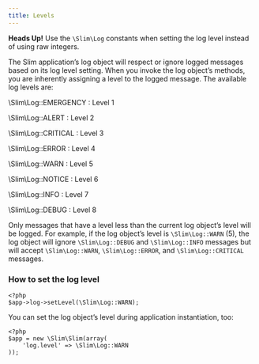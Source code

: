 ```yaml
---
title: Levels
---
```


<div class="alert alert-info">
    <strong>Heads Up!</strong> Use the <code>\Slim\Log</code> constants when setting the log level instead
    of using raw integers.
</div>

The Slim application’s log object will respect or ignore logged messages based on its log level setting. When you
invoke the log object’s methods, you are inherently assigning a level to the logged message.
The available log levels are:

\Slim\Log::EMERGENCY
: Level 1

\Slim\Log::ALERT
: Level 2

\Slim\Log::CRITICAL
: Level 3

\Slim\Log::ERROR
: Level 4

\Slim\Log::WARN
: Level 5

\Slim\Log::NOTICE
: Level 6

\Slim\Log::INFO
: Level 7

\Slim\Log::DEBUG
: Level 8

Only messages that have a level less than the current log object’s level will be logged. For example, if the log
object’s level is `\Slim\Log::WARN` (5), the log object will ignore `\Slim\Log::DEBUG` and `\Slim\Log::INFO` messages
but will accept `\Slim\Log::WARN`, `\Slim\Log::ERROR`, and `\Slim\Log::CRITICAL` messages.

### How to set the log level

    <?php
    $app->log->setLevel(\Slim\Log::WARN);

You can set the log object’s level during application instantiation, too:

    <?php
    $app = new \Slim\Slim(array(
        'log.level' => \Slim\Log::WARN
    ));
